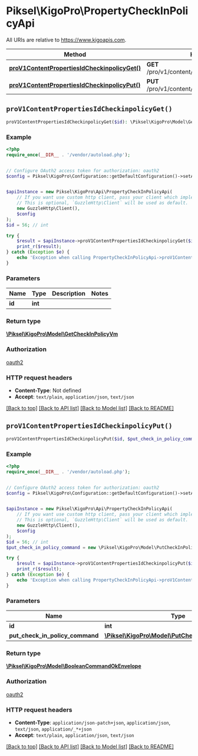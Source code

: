 # Piksel\KigoPro\PropertyCheckInPolicyApi

All URIs are relative to https://www.kigoapis.com.

Method | HTTP request | Description
------------- | ------------- | -------------
[**proV1ContentPropertiesIdCheckinpolicyGet()**](PropertyCheckInPolicyApi.md#proV1ContentPropertiesIdCheckinpolicyGet) | **GET** /pro/v1/content/properties/{id}/checkinpolicy | 
[**proV1ContentPropertiesIdCheckinpolicyPut()**](PropertyCheckInPolicyApi.md#proV1ContentPropertiesIdCheckinpolicyPut) | **PUT** /pro/v1/content/properties/{id}/checkinpolicy | 


## `proV1ContentPropertiesIdCheckinpolicyGet()`

```php
proV1ContentPropertiesIdCheckinpolicyGet($id): \Piksel\KigoPro\Model\GetCheckInPolicyVm
```



### Example

```php
<?php
require_once(__DIR__ . '/vendor/autoload.php');


// Configure OAuth2 access token for authorization: oauth2
$config = Piksel\KigoPro\Configuration::getDefaultConfiguration()->setAccessToken('YOUR_ACCESS_TOKEN');


$apiInstance = new Piksel\KigoPro\Api\PropertyCheckInPolicyApi(
    // If you want use custom http client, pass your client which implements `GuzzleHttp\ClientInterface`.
    // This is optional, `GuzzleHttp\Client` will be used as default.
    new GuzzleHttp\Client(),
    $config
);
$id = 56; // int

try {
    $result = $apiInstance->proV1ContentPropertiesIdCheckinpolicyGet($id);
    print_r($result);
} catch (Exception $e) {
    echo 'Exception when calling PropertyCheckInPolicyApi->proV1ContentPropertiesIdCheckinpolicyGet: ', $e->getMessage(), PHP_EOL;
}
```

### Parameters

Name | Type | Description  | Notes
------------- | ------------- | ------------- | -------------
 **id** | **int**|  |

### Return type

[**\Piksel\KigoPro\Model\GetCheckInPolicyVm**](../Model/GetCheckInPolicyVm.md)

### Authorization

[oauth2](../../README.md#oauth2)

### HTTP request headers

- **Content-Type**: Not defined
- **Accept**: `text/plain`, `application/json`, `text/json`

[[Back to top]](#) [[Back to API list]](../../README.md#endpoints)
[[Back to Model list]](../../README.md#models)
[[Back to README]](../../README.md)

## `proV1ContentPropertiesIdCheckinpolicyPut()`

```php
proV1ContentPropertiesIdCheckinpolicyPut($id, $put_check_in_policy_command): \Piksel\KigoPro\Model\BooleanCommandOkEnvelope
```



### Example

```php
<?php
require_once(__DIR__ . '/vendor/autoload.php');


// Configure OAuth2 access token for authorization: oauth2
$config = Piksel\KigoPro\Configuration::getDefaultConfiguration()->setAccessToken('YOUR_ACCESS_TOKEN');


$apiInstance = new Piksel\KigoPro\Api\PropertyCheckInPolicyApi(
    // If you want use custom http client, pass your client which implements `GuzzleHttp\ClientInterface`.
    // This is optional, `GuzzleHttp\Client` will be used as default.
    new GuzzleHttp\Client(),
    $config
);
$id = 56; // int
$put_check_in_policy_command = new \Piksel\KigoPro\Model\PutCheckInPolicyCommand(); // \Piksel\KigoPro\Model\PutCheckInPolicyCommand

try {
    $result = $apiInstance->proV1ContentPropertiesIdCheckinpolicyPut($id, $put_check_in_policy_command);
    print_r($result);
} catch (Exception $e) {
    echo 'Exception when calling PropertyCheckInPolicyApi->proV1ContentPropertiesIdCheckinpolicyPut: ', $e->getMessage(), PHP_EOL;
}
```

### Parameters

Name | Type | Description  | Notes
------------- | ------------- | ------------- | -------------
 **id** | **int**|  |
 **put_check_in_policy_command** | [**\Piksel\KigoPro\Model\PutCheckInPolicyCommand**](../Model/PutCheckInPolicyCommand.md)|  | [optional]

### Return type

[**\Piksel\KigoPro\Model\BooleanCommandOkEnvelope**](../Model/BooleanCommandOkEnvelope.md)

### Authorization

[oauth2](../../README.md#oauth2)

### HTTP request headers

- **Content-Type**: `application/json-patch+json`, `application/json`, `text/json`, `application/_*+json`
- **Accept**: `text/plain`, `application/json`, `text/json`

[[Back to top]](#) [[Back to API list]](../../README.md#endpoints)
[[Back to Model list]](../../README.md#models)
[[Back to README]](../../README.md)
